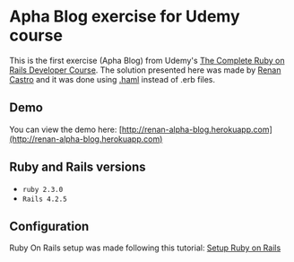# Apha Blog exercise for Udemy course

This is the first exercise (Apha Blog) from Udemy's [The Complete Ruby on Rails Developer Course](https://www.udemy.com/the-complete-ruby-on-rails-developer-course). The solution presented here was made by [Renan Castro](http://renancastro.com) and it was done using [.haml](http://haml.info) instead of .erb files.

## Demo

You can view the demo here: [http://renan-alpha-blog.herokuapp.com](http://renan-alpha-blog.herokuapp.com)

## Ruby and Rails versions

* `ruby 2.3.0`
* `Rails 4.2.5`

## Configuration

Ruby On Rails setup was made following this tutorial: [Setup Ruby on Rails](https://gorails.com/setup/osx/10.11-el-capitan)

